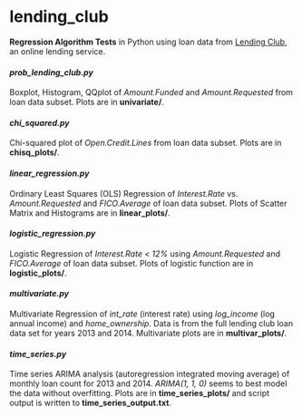 # lending_club

**Regression Algorithm Tests** in Python using loan data from [Lending Club](https://www.lendingclub.com/info/download-data.action), an online lending service.

#### *prob_lending_club.py* 
Boxplot, Histogram, QQplot of *Amount.Funded* and *Amount.Requested* from loan data subset.  Plots are in **univariate/**.
#### *chi_squared.py* 
Chi-squared plot of *Open.Credit.Lines* from loan data subset.  Plots are in **chisq_plots/**.
#### *linear_regression.py* 
Ordinary Least Squares (OLS) Regression of *Interest.Rate* vs. *Amount.Requested* and *FICO.Average* of loan data subset.  Plots of Scatter Matrix and Histograms are in **linear_plots/**.
#### *logistic_regression.py* 
Logistic Regression of *Interest.Rate < 12%* using *Amount.Requested* and *FICO.Average* of loan data subset.  Plots of logistic function are in **logistic_plots/**.
#### *multivariate.py* 
Multivariate Regression of *int_rate* (interest rate) using *log_income* (log annual income) and *home_ownership*.  Data is from the full lending club loan data set for years 2013 and 2014.  Multivariate plots are in **multivar_plots/**.
#### *time_series.py*
Time series ARIMA analysis (autoregression integrated moving average) of monthly loan count for 2013 and 2014.  *ARIMA(1, 1, 0)* seems to best model the data without overfitting.  Plots are in **time_series_plots/** and script output is written to **time_series_output.txt**.
